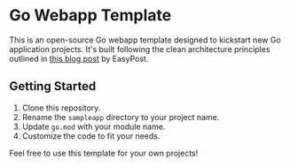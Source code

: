 # Go Webapp Template

This is an open-source Go webapp template designed to kickstart new Go application projects. It's built following the clean architecture principles outlined in [this blog post](https://www-all.easypost.com/blog/2022-10-24-clean-go-for-web-services) by EasyPost.

## Getting Started

1. Clone this repository.
2. Rename the `sampleapp` directory to your project name.
3. Update `go.mod` with your module name.
4. Customize the code to fit your needs.

Feel free to use this template for your own projects!

